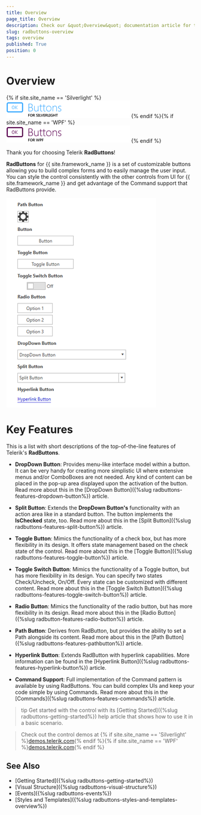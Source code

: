 ```yaml
---
title: Overview
page_title: Overview
description: Check our &quot;Overview&quot; documentation article for the RadButtons {{ site.framework_name }} control.
slug: radbuttons-overview
tags: overview
published: True
position: 0
---
```


# Overview

{% if site.site_name == 'Silverlight' %}
![Buttons SL Icon](images/Buttons_SL_Icon.png)
{% endif %}{% if site.site_name == 'WPF' %}
![Buttons WPF Icon](images/Buttons_WPF_Icon.png)
{% endif %}

Thank you for choosing Telerik __RadButtons__!

__RadButtons__ for {{ site.framework_name }} is a set of customizable buttons allowing you to build complex forms and to easily manage the user input.  You can style the control consistently with the other controls from UI for {{ site.framework_name }} and get advantage of the Command support that RadButtons provide.

![](images/ButtonsOverview_02.png)

# Key Features

This is a list with short descriptions of the top-of-the-line features of Telerik's __RadButtons__.

* __DropDown Button__: Provides menu-like interface model within a button. It can be very handy for creating more simplistic UI where extensive menus and/or ComboBoxes are not needed. Any kind of content can be placed in the pop-up area displayed upon the activation of the button. Read more about this in the [DropDown Button]({%slug radbuttons-features-dropdown-button%}) article.

* __Split Button__: Extends the __DropDown Button's__ functionality with an action area like in a standard button. The button implements the __IsChecked__ state, too. Read more about this in the [Split Button]({%slug radbuttons-features-split-button%}) article.

* __Toggle Button__: Mimics the functionality of a check box, but has more flexibility in its design. It offers state management based on the check state of the control. Read more about this in the [Toggle Button]({%slug radbuttons-features-toggle-button%}) article.

* __Toggle Switch Button__: Mimics the functionality of a Toggle button, but has more flexibility in its design. You can specify two states Check/Uncheck, On/Off. Every state can be customized with different content. Read more about this in the [Toggle Switch Button]({%slug radbuttons-features-toggle-switch-button%}) article.

* __Radio Button__: Mimics the functionality of the radio button, but has more flexibility in its design. Read more about this in the [Radio Button]({%slug radbutton-features-radio-button%}) article.

* __Path Button__: Derives from RadButton, but provides the ability to set a Path alongside its content. Read more about this in the [Path Button]({%slug radbuttons-features-pathbutton%}) article.

* __Hyperlink Button__: Extends RadButton with hyperlink capabilities. More information can be found in the [Hyperlink Button]({%slug radbuttons-features-hyperlink-button%}) article.

* __Command Support__: Full implementation of the Command pattern is available by using RadButtons. You can build complex UIs and keep your code simple by using Commands. Read more about this in the [Commands]({%slug radbuttons-features-commands%}) article.

>tip Get started with the control with its [Getting Started]({%slug radbuttons-getting-started%}) help article that shows how to use it in a basic scenario.

> Check out the control demos at {% if site.site_name == 'Silverlight' %}[demos.telerik.com](https://demos.telerik.com/silverlight/#Buttons/FirstLook){% endif %}{% if site.site_name == 'WPF' %}[demos.telerik.com](https://demos.telerik.com/wpf/){% endif %}

## See Also
 * [Getting Started]({%slug radbuttons-getting-started%})
 * [Visual Structure]({%slug radbuttons-visual-structure%})
 * [Events]({%slug radbuttons-events%})
 * [Styles and Templates]({%slug radbuttons-styles-and-templates-overview%})